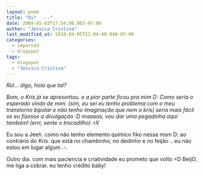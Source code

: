 ```yaml
---
layout: poem
title: "Oi?  .-."
date: 2009-05-03T17:54:00.003-07:00
author: "Jéssica Cristina"
last_modified_at: 2010-04-05T21:04:40.948-07:00
categories:
  - imported
  - blogspot
tags:
  - blogspot
  - "Jéssica Cristina"
---
```


<span style="font-style: italic;font-size:100%;" >Rol... digo, hola que tal? <span style="font-size:100%;">

<span style="font-style: italic;">Bom, o Kris já se apresentou. e a pior parte ficou pra mim D:
 <span style="font-style: italic;font-size:100%;" >Como seria o esperado <span style="font-size:100%;"><span style="font-style: italic;">vindo de mim. (sim, eu sei eu tenho problema com o meu transtorno bipolar e não tenho imaginação que nem o kris)
seria mais fácil se eu fizesse a divulgaçao :D   maaaas, vou dar uma pegadinha aqui também!  (errr, sente o trocadilho)  =X

Eu sou a Jéeh. como não tenho elemento quimico fiko nessa msm D:    ao contrário do Kris. que está no chambinho, no dedinho e no feijão .. eu não estou em lugar algum .-.

Outro dia. com mais paciencia e criatividade eu prometo que volto =D
BeijO, me liga a cobrar. eu tenho crédito baby!